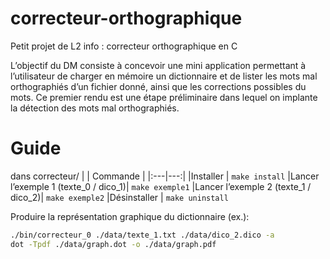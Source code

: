 # correcteur-orthographique

Petit projet de L2 info :  correcteur orthographique en C


L’objectif du DM consiste à concevoir une mini application permettant à l’utilisateur de charger en mémoire un dictionnaire et de lister les mots mal orthographiés d’un fichier donné, ainsi que les corrections possibles du mots. Ce premier rendu est une étape préliminaire dans lequel on implante la détection des mots mal orthographiés.


# Guide
dans correcteur/
|   | Commande  |
|:---|---:|
|Installer | `make install`
|Lancer l’exemple 1 (texte_0 / dico_1)| `make exemple1`
|Lancer l’exemple 2 (texte_1 / dico_2)| `make exemple2`
|Désinstaller | `make uninstall`

Produire la représentation graphique du dictionnaire (ex.):
```sh
./bin/correcteur_0 ./data/texte_1.txt ./data/dico_2.dico -a
dot -Tpdf ./data/graph.dot -o ./data/graph.pdf
```
